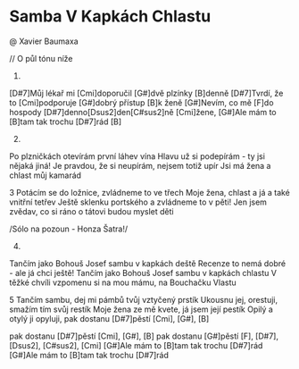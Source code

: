 # Samba V Kapkách Chlastu
@ Xavier Baumaxa

// O půl tónu níže

1.
[D#7]Můj lékař mi [Cmi]doporučil [G#]dvě plzínky [B]denně
[D#7]Tvrdí, že to [Cmi]podporuje [G#]dobrý přístup [B]k ženě
[G#]Nevím, co mě [F]do hospody [D#7]denno[Dsus2]den[C#sus2]ně [Cmi]žene,
[G#]Ale mám to [B]tam tak trochu [D#7]rád [B]

2.
Po plzničkách otevírám první láhev vína
Hlavu už si podepírám - ty jsi nějaká jiná!
Je pravdou, že si neupírám, nejsem totiž upír
Jsi má žena a chlast můj kamarád

3
Potácím se do ložnice, zvládneme to ve třech
Moje žena, chlast a já a také vnitřní tetřev
Ještě sklenku portského a zvládneme to v pěti!
Jen jsem zvědav, co si ráno o tátovi budou myslet děti

/Sólo na pozoun - Honza Šatra!/

4.
Tančím jako Bohouš Josef sambu v kapkách deště
Recenze to nemá dobré - ale já chci ještě!
Tančím jako Bohouš Josef sambu v kapkách chlastu
V těžké chvíli vzpomenu si na mou mámu, na Bouchačku Vlastu

5
Tančím sambu, dej mi pámbů tvůj vztyčený prstík
Ukousnu jej, orestuji, smažím tím svůj restík
Moje žena ze mě kvete, já jsem její pestík
Opilý a otylý ji opyluji, pak dostanu [D#7]pěstí [Cmi], [G#], [B]

pak dostanu [D#7]pěstí [Cmi], [G#], [B]
pak dostanu [G#]pěstí [F], [D#7], [Dsus2], [C#sus2], [Cmi]
[G#]Ale mám to [B]tam tak trochu [D#7]rád
[G#]Ale mám to [B]tam tak trochu [D#7]rád